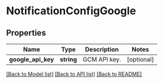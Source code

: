 # NotificationConfigGoogle

## Properties
Name | Type | Description | Notes
------------ | ------------- | ------------- | -------------
**google_api_key** | **string** | GCM API key. | [optional] 

[[Back to Model list]](../README.md#documentation-for-models) [[Back to API list]](../README.md#documentation-for-api-endpoints) [[Back to README]](../README.md)


